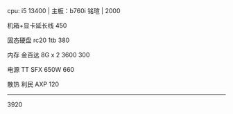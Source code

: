 cpu: i5 13400 |
主板：b760i 铭瑄 |  2000

机箱+显卡延长线 450

固态硬盘 rc20 1tb 380

内存 金百达 8G x 2 3600 300 

电源 TT SFX 650W 660

散热 利民 AXP 120


----
3920


